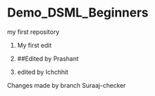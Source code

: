 # Demo_DSML_Beginners
 my first repository

1. My first edit

2. ##Edited by Prashant

3. edited by Ichchhit



Changes made by branch Suraaj-checker